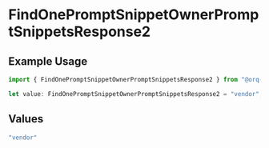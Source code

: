 # FindOnePromptSnippetOwnerPromptSnippetsResponse2

## Example Usage

```typescript
import { FindOnePromptSnippetOwnerPromptSnippetsResponse2 } from "@orq-ai/node/models/operations";

let value: FindOnePromptSnippetOwnerPromptSnippetsResponse2 = "vendor";
```

## Values

```typescript
"vendor"
```